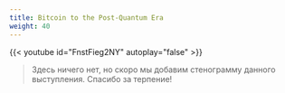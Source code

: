 ```yaml
---
title: Bitcoin to the Post-Quantum Era
weight: 40
---
```


{{< youtube id="FnstFieg2NY" autoplay="false" >}}

>Здесь ничего нет, но скоро мы добавим стенограмму данного выступления. Спасибо за терпение!
